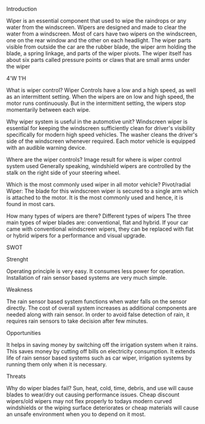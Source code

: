 Introduction

Wiper is an essential component that used to wipe the raindrops or any water from the windscreen. Wipers are designed
and made to clear the water from a windscreen. Most of cars have two wipers on the windscreen, one on the rear
window and the other on each headlight. The wiper parts visible from outside the car are the rubber blade, the wiper
arm holding the blade, a spring linkage, and parts of the wiper pivots. The wiper itself has about six parts called
pressure points or claws that are small arms under the wiper

4'W 1'H

What is wiper control?
Wiper Controls  have a low and a high speed, as well as an intermittent setting. When the wipers are on low and high speed, the motor runs continuously. But in the intermittent setting, the wipers stop momentarily between each wipe.

Why wiper system is useful in the automotive unit?
Windscreen wiper is essential for keeping the windscreen sufficiently clean for driver's visibility specifically for modern high speed vehicles. The washer cleans the driver's side of the windscreen whenever required. Each motor vehicle is equipped with an audible warning device.

Where are the wiper controls?
Image result for where  is wiper control system used
Generally speaking, windshield wipers are controlled by the stalk on the right side of your steering wheel.

Which is the most commonly used wiper in all motor vehicle?
Pivot/radial Wiper: The blade for this windscreen wiper is secured to a single arm which is attached to the motor. It is the most commonly used and hence, it is found in most cars.

How many types of wipers are there?
Different types of wipers
The three main types of wiper blades are: conventional, flat and hybrid. If your car came with conventional windscreen wipers, they can be replaced with flat or hybrid wipers for a performance and visual upgrade.

SWOT

Strenght

Operating principle is very easy.
It consumes less power for operation.
Installation of rain sensor based systems are very much simple.

Weakness

The rain sensor based system functions when water falls on the sensor directly.
The cost of overall system increases as additional components are needed along with rain sensor.
In order to avoid false detection of rain, it requires rain sensors to take decision after few minutes.

Opportunities

It helps in saving money by switching off the irrigation system when it rains. This saves money by cutting off bills on electricity consumption.
It extends life of rain sensor based systems such as car wiper, irrigation systems by running them only when it is necessary.

Threats

Why do wiper blades fail?
Sun, heat, cold, time, debris, and use will cause blades to wear/dry out causing performance issues. Cheap discount wipers/old wipers may not flex properly to todays modern curved windshields or the wiping surface deteriorates or cheap materials will cause an unsafe environment when you to depend on it most.
